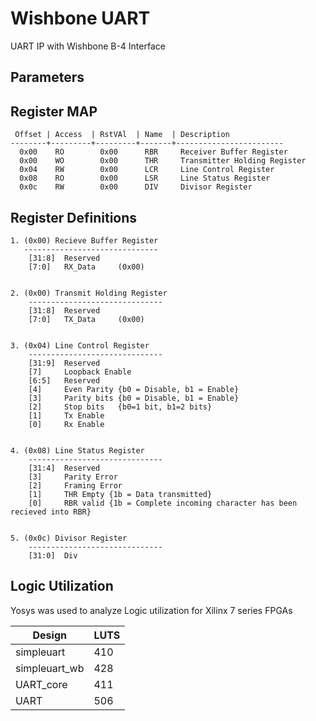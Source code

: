 # Wishbone UART
UART IP with Wishbone B-4 Interface

## Parameters


## Register MAP
```
 Offset | Access  | RstVAl  | Name  | Description
--------+---------+---------+-------+------------------------
  0x00    RO        0x00      RBR     Receiver Buffer Register
  0x00    WO        0x00      THR     Transmitter Holding Register
  0x04    RW        0x00      LCR     Line Control Register
  0x08    RO        0x00      LSR     Line Status Register
  0x0c    RW        0x00      DIV     Divisor Register
```

## Register Definitions

```
1. (0x00) Recieve Buffer Register
   ------------------------------
    [31:8]  Reserved
    [7:0]   RX_Data     (0x00)


2. (0x00) Transmit Holding Register
    ------------------------------
    [31:8]  Reserved
    [7:0]   TX_Data     (0x00)


3. (0x04) Line Control Register
    ------------------------------
    [31:9]  Reserved
    [7]     Loopback Enable
    [6:5]   Reserved
    [4]     Even Parity {b0 = Disable, b1 = Enable}
    [3]     Parity bits {b0 = Disable, b1 = Enable}
    [2]     Stop bits   {b0=1 bit, b1=2 bits}
    [1]     Tx Enable
    [0]     Rx Enable


4. (0x08) Line Status Register
    ------------------------------
    [31:4]  Reserved
    [3]     Parity Error
    [2]     Framing Error
    [1]     THR Empty {1b = Data transmitted}
    [0]     RBR valid {1b = Complete incoming character has been recieved into RBR}


5. (0x0c) Divisor Register
    ------------------------------
    [31:0]  Div
```

## Logic Utilization
Yosys was used to analyze Logic utilization for Xilinx 7 series FPGAs

| **Design**    | **LUTS** |
|---------------|----------|
| simpleuart    | 410      |
| simpleuart_wb | 428      |
| UART_core     | 411      |
| UART          | 506      |
